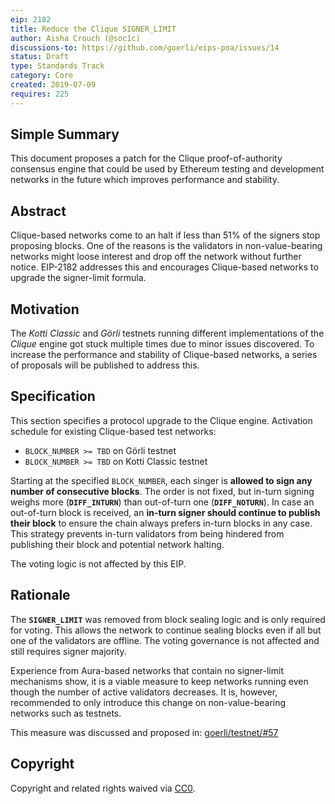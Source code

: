 ```yaml
---
eip: 2182
title: Reduce the Clique SIGNER_LIMIT
author: Aisha Crouch (@soc1c)
discussions-to: https://github.com/goerli/eips-poa/issues/14
status: Draft
type: Standards Track
category: Core
created: 2019-07-09
requires: 225
---
```


## Simple Summary

This document proposes a patch for the Clique proof-of-authority consensus engine that could be used by Ethereum testing and development networks in the future which improves performance and stability.

## Abstract

Clique-based networks come to an halt if less than 51% of the signers stop proposing blocks. One of the reasons is the validators in non-value-bearing networks might loose interest and drop off the network without further notice. EIP-2182 addresses this and encourages Clique-based networks to upgrade the signer-limit formula.

## Motivation

The _Kotti Classic_ and _Görli_ testnets running different implementations of the _Clique_ engine got stuck multiple times due to minor issues discovered. To increase the performance and stability of Clique-based networks, a series of proposals will be published to address this.

## Specification

This section specifies a protocol upgrade to the Clique engine. Activation schedule for existing Clique-based test networks:
- `BLOCK_NUMBER >= TBD` on Görli testnet
- `BLOCK_NUMBER >= TBD` on Kotti Classic testnet

Starting at the specified `BLOCK_NUMBER`, each singer is **allowed to sign any number of consecutive blocks**. The order is not fixed, but in-turn signing weighs more (**`DIFF_INTURN`**) than out-of-turn one (**`DIFF_NOTURN`**). In case an out-of-turn block is received, an **in-turn signer should continue to publish their block** to ensure the chain always prefers in-turn blocks in any case. This strategy prevents in-turn validators from being hindered from publishing their block and potential network halting.

The voting logic is not affected by this EIP.

## Rationale

The **`SIGNER_LIMIT`** was removed from block sealing logic and is only required for voting. This allows the network to continue sealing blocks even if all but one of the validators are offline. The voting governance is not affected and still requires signer majority.

Experience from Aura-based networks that contain no signer-limit mechanisms show, it is a viable measure to keep networks running even though the number of active validators decreases. It is, however, recommended to only introduce this change on non-value-bearing networks such as testnets.

This measure was discussed and proposed in: [goerli/testnet/#57](https://github.com/goerli/testnet/issues/57)

## Copyright
Copyright and related rights waived via [CC0](https://creativecommons.org/publicdomain/zero/1.0/).
